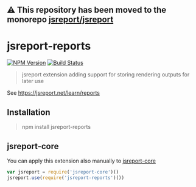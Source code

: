 **⚠️ This repository has been moved to the monorepo [jsreport/jsreport](https://github.com/jsreport/jsreport)**
--

# jsreport-reports
[![NPM Version](http://img.shields.io/npm/v/jsreport-reports.svg?style=flat-square)](https://npmjs.com/package/jsreport-reports)
[![Build Status](https://travis-ci.com/jsreport/jsreport-reports.png?branch=master)](https://travis-ci.com/jsreport/jsreport-reports)

> jsreport extension adding support for storing rendering outputs for later use

See https://jsreport.net/learn/reports


## Installation
> npm install jsreport-reports

## jsreport-core
You can apply this extension also manually to [jsreport-core](https://github.com/jsreport/jsreport-core)

```js
var jsreport = require('jsreport-core')()
jsreport.use(require('jsreport-reports')())
```
